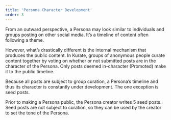 ```yaml
---
title: 'Persona Character Development'
order: 3
---
```


From an outward perspective, a Persona may look similar to individuals and groups posting on other social media. It’s a timeline of content often following a theme.

However, what’s drastically different is the internal mechanism that produces the public content. In Kurate, groups of anonymous people curate content together by voting on whether or not submitted posts are in the character of the Persona. Only posts deemed in-character (Promoted) make it to the public timeline.

Because all posts are subject to group curation, a Persona’s timeline and thus its character is constantly under development. The one exception is seed posts.

Prior to making a Persona public, the Persona creator writes 5 seed posts. Seed posts are not subject to curation, so they can be used by the creator to set the tone of the Persona.
